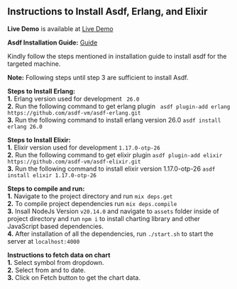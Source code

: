 
## Instructions to Install Asdf, Erlang, and Elixir

**Live Demo** is available at [Live Demo](https://chart.syyid.club)

**Asdf Installation Guide:** [Guide](https://asdf-vm.com/guide/getting-started.html)

Kindly follow the steps mentioned in installation guide to install asdf for the targeted machine.

**Note:** Following steps until step 3 are sufficient to install Asdf.

**Steps to Install Erlang:**  
**1.** Erlang version used for development ``` 26.0```  
**2.** Run the following command to get erlang plugin ``` asdf plugin-add erlang https://github.com/asdf-vm/asdf-erlang.git```  
**3.** Run the following command to install erlang version 26.0 ```asdf install erlang 26.0 ```

**Steps to Install Elixir:**  
**1.** Elixir version used for development ``` 1.17.0-otp-26 ```  
**2.** Run the following command to get elixir plugin ``` asdf plugin-add elixir https://github.com/asdf-vm/asdf-elixir.git ```  
**3.** Run the following command to install elixir version 1.17.0-otp-26 ```asdf install elixir 1.17.0-otp-26 ```

**Steps to compile and run:**  
**1.** Navigate to the project directory and run ``` mix deps.get ```  
**2.** To compile project dependencies run ```mix deps.compile```  
**3.** Insall NodeJs Version ```v20.14.0``` and navigate to ```assets``` folder inside of project directory and run ```npm i``` to install charting library and other JavaScript based dependencies.  
**4.** After installation of all the dependencies, run ```./start.sh``` to start the server at ```localhost:4000```


**Instructions to fetch data on chart**  
**1.** Select symbol from dropdown.   
**2.** Select from and to date.  
**3.** Click on Fetch button to get the chart data.